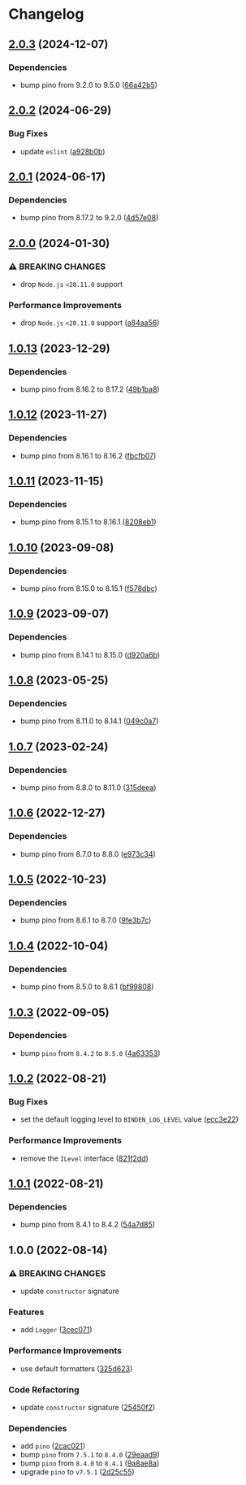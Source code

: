 # Changelog

## [2.0.3](https://github.com/binden-js/logger/compare/v2.0.2...v2.0.3) (2024-12-07)

### Dependencies

- bump pino from 9.2.0 to 9.5.0 ([66a42b5](https://github.com/binden-js/logger/commit/66a42b5000ad61f2bd5cb8b49fdb7dcf2a3dccc6))

## [2.0.2](https://github.com/binden-js/logger/compare/v2.0.1...v2.0.2) (2024-06-29)

### Bug Fixes

- update `eslint` ([a928b0b](https://github.com/binden-js/logger/commit/a928b0b9ebf6c30dd4b78e8a6dc590beacec30a9))

## [2.0.1](https://github.com/binden-js/logger/compare/v2.0.0...v2.0.1) (2024-06-17)

### Dependencies

- bump pino from 8.17.2 to 9.2.0 ([4d57e08](https://github.com/binden-js/logger/commit/4d57e08a6bc78e06b0676fc9d24679ebb0534675))

## [2.0.0](https://github.com/binden-js/logger/compare/v1.0.13...v2.0.0) (2024-01-30)

### ⚠ BREAKING CHANGES

- drop `Node.js` `<20.11.0` support

### Performance Improvements

- drop `Node.js` `<20.11.0` support ([a84aa56](https://github.com/binden-js/logger/commit/a84aa5658379ce39dc37db214817ff1292d4afef))

## [1.0.13](https://github.com/binden-js/logger/compare/v1.0.12...v1.0.13) (2023-12-29)

### Dependencies

- bump pino from 8.16.2 to 8.17.2 ([49b1ba8](https://github.com/binden-js/logger/commit/49b1ba8ae84e52f7b595bd1fd750331d9995d9bc))

## [1.0.12](https://github.com/binden-js/logger/compare/v1.0.11...v1.0.12) (2023-11-27)

### Dependencies

- bump pino from 8.16.1 to 8.16.2 ([fbcfb07](https://github.com/binden-js/logger/commit/fbcfb076e27bfbcdf8cca07fdbdc8bc944f193f5))

## [1.0.11](https://github.com/binden-js/logger/compare/v1.0.10...v1.0.11) (2023-11-15)

### Dependencies

- bump pino from 8.15.1 to 8.16.1 ([8208eb1](https://github.com/binden-js/logger/commit/8208eb193b38605e31441dff3fdb0ef8e54c6c74))

## [1.0.10](https://github.com/binden-js/logger/compare/v1.0.9...v1.0.10) (2023-09-08)

### Dependencies

- bump pino from 8.15.0 to 8.15.1 ([f578dbc](https://github.com/binden-js/logger/commit/f578dbc143df72206c2c2e9a6ad7597062d0d288))

## [1.0.9](https://github.com/binden-js/logger/compare/v1.0.8...v1.0.9) (2023-09-07)

### Dependencies

- bump pino from 8.14.1 to 8.15.0 ([d920a6b](https://github.com/binden-js/logger/commit/d920a6bb9a6b6cbef4220ffce4ca708ba6f50de8))

## [1.0.8](https://github.com/binden-js/logger/compare/v1.0.7...v1.0.8) (2023-05-25)

### Dependencies

- bump pino from 8.11.0 to 8.14.1 ([049c0a7](https://github.com/binden-js/logger/commit/049c0a713ef78ab86186bc870b32e1fba79f0f36))

## [1.0.7](https://github.com/binden-js/logger/compare/v1.0.6...v1.0.7) (2023-02-24)

### Dependencies

- bump pino from 8.8.0 to 8.11.0 ([315deea](https://github.com/binden-js/logger/commit/315deea01460b6ad1a563832d221a0b0bc50d195))

## [1.0.6](https://github.com/binden-js/logger/compare/v1.0.5...v1.0.6) (2022-12-27)

### Dependencies

- bump pino from 8.7.0 to 8.8.0 ([e973c34](https://github.com/binden-js/logger/commit/e973c3494731d2bc407db1af31b33c9803cc8453))

## [1.0.5](https://github.com/binden-js/logger/compare/v1.0.4...v1.0.5) (2022-10-23)

### Dependencies

- bump pino from 8.6.1 to 8.7.0 ([9fe3b7c](https://github.com/binden-js/logger/commit/9fe3b7c59eb4dcb7622a738677577ad1da9aac34))

## [1.0.4](https://github.com/binden-js/logger/compare/v1.0.3...v1.0.4) (2022-10-04)

### Dependencies

- bump pino from 8.5.0 to 8.6.1 ([bf99808](https://github.com/binden-js/logger/commit/bf9980849016ba30310a324daddbd619d1a85287))

## [1.0.3](https://github.com/binden-js/logger/compare/v1.0.2...v1.0.3) (2022-09-05)

### Dependencies

- bump `pino` from `8.4.2` to `8.5.0` ([4a63353](https://github.com/binden-js/logger/commit/4a63353c4959db93a0658499a0fa11cb3471283f))

## [1.0.2](https://github.com/binden-js/logger/compare/v1.0.1...v1.0.2) (2022-08-21)

### Bug Fixes

- set the default logging level to `BINDEN_LOG_LEVEL` value ([ecc3e22](https://github.com/binden-js/logger/commit/ecc3e22fea74c2959d85386cd9489f5d6f847cde))

### Performance Improvements

- remove the `ILevel` interface ([821f2dd](https://github.com/binden-js/logger/commit/821f2dd89b5565f7fc7ed4cd03a019cc57889eb2))

## [1.0.1](https://github.com/binden-js/logger/compare/v1.0.0...v1.0.1) (2022-08-21)

### Dependencies

- bump pino from 8.4.1 to 8.4.2 ([54a7d85](https://github.com/binden-js/logger/commit/54a7d85a4a83bb89391a23861e92c107f1e5ad26))

## 1.0.0 (2022-08-14)

### ⚠ BREAKING CHANGES

- update `constructor` signature

### Features

- add `Logger` ([3cec071](https://github.com/binden-js/logger/commit/3cec071224127ba59caf3e86193477ea1fac0e06))

### Performance Improvements

- use default formatters ([325d623](https://github.com/binden-js/logger/commit/325d6238f98a3000d124ba6adf3c63b3063fc6ec))

### Code Refactoring

- update `constructor` signature ([25450f2](https://github.com/binden-js/logger/commit/25450f22e16233d7008b608ba6c489452bd2c0a8))

### Dependencies

- add `pino` ([2cac021](https://github.com/binden-js/logger/commit/2cac021111cbf7225eab4efe0b17ba39a877dfe9))
- bump `pino` from `7.5.1` to `8.4.0` ([29eaad9](https://github.com/binden-js/logger/commit/29eaad936ab79d4acc8acbcb0bed10096ac40571))
- bump `pino` from `8.4.0` to `8.4.1` ([9a8ae8a](https://github.com/binden-js/logger/commit/9a8ae8a1a75125b248d291571ce2ab8621871439))
- upgrade `pino` to `v7.5.1` ([2d25c55](https://github.com/binden-js/logger/commit/2d25c55dd37c71f55998807cb29c055015ad56d5))
